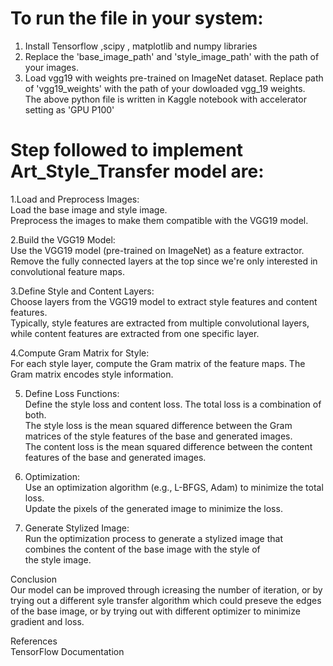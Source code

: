 # To run the file in your system:
1. Install Tensorflow ,scipy , matplotlib and numpy libraries<br>
2. Replace the 'base_image_path' and 'style_image_path' with the path of your images.<br>
3. Load vgg19 with weights pre-trained on ImageNet dataset. Replace path of 'vgg19_weights' with the path of your dowloaded vgg_19 weights.<br>
The above python file is written in Kaggle notebook with accelerator setting as 'GPU P100'<br> 

# Step followed to implement Art_Style_Transfer model are:
1.Load and Preprocess Images:<br>
Load the base image and style image.<br>
Preprocess the images to make them compatible with the VGG19 model.<br>

2.Build the VGG19 Model:<br>
Use the VGG19 model (pre-trained on ImageNet) as a feature extractor.<br>
Remove the fully connected layers at the top since we're only interested in convolutional feature maps.<br>

3.Define Style and Content Layers:<br>
Choose layers from the VGG19 model to extract style features and content features.<br>
Typically, style features are extracted from multiple convolutional layers, while content features are extracted from one specific layer.<br>

4.Compute Gram Matrix for Style:<br>
For each style layer, compute the Gram matrix of the feature maps. The Gram matrix encodes style information.<br>

5. Define Loss Functions:<br>
Define the style loss and content loss. The total loss is a combination of both.<br>
The style loss is the mean squared difference between the Gram matrices of the style features of the base and generated images.<br>
The content loss is the mean squared difference between the content features of the base and generated images.<br>

6. Optimization:<br>
Use an optimization algorithm (e.g., L-BFGS, Adam) to minimize the total loss.<br>
Update the pixels of the generated image to minimize the loss.<br>

7. Generate Stylized Image:<br>
Run the optimization process to generate a stylized image that combines the content of the base image with the style of the style image.<br>

Conclusion<br>
Our model can be improved through icreasing the number of iteration, or by trying out a different syle transfer algorithm which could preseve the edges of the base image, or by trying out with different optimizer to minimize gradient and loss.<br>

References<br>
TensorFlow Documentation
